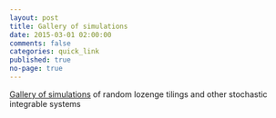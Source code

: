 ```yaml
---
layout: post
title: Gallery of simulations
date: 2015-03-01 02:00:00
comments: false
categories: quick_link
published: true
no-page: true
---
```


<a href="{{ site.url }}/research/gallery/">Gallery of simulations</a> of random lozenge tilings and other stochastic integrable systems
